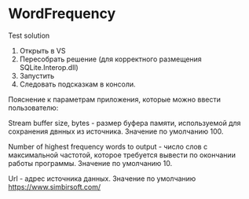 # WordFrequency
Test solution

1. Открыть в VS
2. Пересобрать решение (для корректного размещения SQLite.Interop.dll)
3. Запустить
4. Следовать подсказкам в консоли. 

Пояснение к параметрам приложения, которые можно ввести пользователю:

Stream buffer size, bytes - размер буфера памяти, используемой для сохранения двнных из источника. 
Значение по умолчанию 100.

Number of highest frequency words to output - число слов с максимальной частотой, 
которое требуется вывести по окончании работы программы.  Значение по умолчанию 10.

Url - адрес источника данных. Значение по умолчанию https://www.simbirsoft.com/
